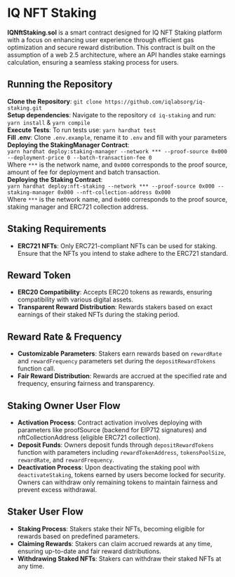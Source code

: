# IQ NFT Staking

**IQNftStaking.sol** is a smart contract designed for IQ NFT Staking platform with a focus on enhancing user experience through efficient gas optimization and secure reward distribution. This contract is built on the assumption of a web 2.5 architecture, where an API handles stake earnings calculation, ensuring a seamless staking process for users.

## Running the Repository

**Clone the Repository**: `git clone https://github.com/iqlabsorg/iq-staking.git`  
**Setup dependencies**: Navigate to the repository `cd iq-staking` and run: `yarn install` & `yarn compile`  
**Execute Tests**: To run tests use: `yarn hardhat test`   
**Fill .env**: Clone `.env.example`, rename it to `.env` and fill with your parameters  
**Deploying the StakingManager Contract**:  
`yarn hardhat deploy:staking-manager --network *** --proof-source 0x000 --deployment-price 0 --batch-transaction-fee 0`  
Where `***` is the network name, and `0x000` corresponds to the proof source, amount of fee for deployment and batch transaction.  
**Deploying the Staking Contract**:  
`yarn hardhat deploy:nft-staking --network *** --proof-source 0x000 --staking-manager 0x000 --nft-collection-address 0x000`  
Where `***` is the network name, and `0x000` corresponds to the proof source, staking manager and ERC721 collection address.

## Staking Requirements

- **ERC721 NFTs**: Only ERC721-compliant NFTs can be used for staking. Ensure that the NFTs you intend to stake adhere to the ERC721 standard.

## Reward Token

- **ERC20 Compatibility**: Accepts ERC20 tokens as rewards, ensuring compatibility with various digital assets.
- **Transparent Reward Distribution**: Rewards stakers based on exact earnings of their staked NFTs during the staking period.

## Reward Rate & Frequency

- **Customizable Parameters**: Stakers earn rewards based on `rewardRate` and `rewardFrequency` parameters set during the `depositRewardTokens` function call.
- **Fair Reward Distribution**: Rewards are accrued at the specified rate and frequency, ensuring fairness and transparency.

## Staking Owner User Flow

- **Activation Process**: Contract activation involves deploying with parameters like proofSource (backend for EIP712 signatures) and nftCollectionAddress (eligible ERC721 collection).
- **Deposit Funds**: Owners deposit funds through `depositRewardTokens` function with parameters including `rewardTokenAddress`, `tokensPoolSize`, `rewardRate`, and `rewardFrequency`.
- **Deactivation Process**: Upon deactivating the staking pool with `deactivateStaking`, tokens earned by users become locked for security. Owners can withdraw only remaining tokens to maintain fairness and prevent excess withdrawal.

## Staker User Flow

- **Staking Process**: Stakers stake their NFTs, becoming eligible for rewards based on predefined parameters.
- **Claiming Rewards**: Stakers can claim accrued rewards at any time, ensuring up-to-date and fair reward distributions.
- **Withdrawing Staked NFTs**: Stakers can withdraw their staked NFTs at any time.
